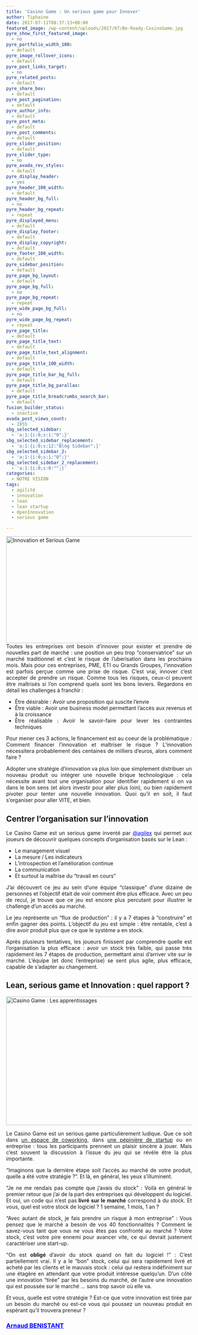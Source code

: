 ```yaml
---
title: 'Casino Game : Un serious game pour Innover'
author: Tiphaine
date: 2017-07-11T08:37:13+00:00
featured_image: /wp-content/uploads/2017/07/Be-Ready-CasinoGame.jpg
pyre_show_first_featured_image:
  - no
pyre_portfolio_width_100:
  - default
pyre_image_rollover_icons:
  - default
pyre_post_links_target:
  - no
pyre_related_posts:
  - default
pyre_share_box:
  - default
pyre_post_pagination:
  - default
pyre_author_info:
  - default
pyre_post_meta:
  - default
pyre_post_comments:
  - default
pyre_slider_position:
  - default
pyre_slider_type:
  - no
pyre_avada_rev_styles:
  - default
pyre_display_header:
  - yes
pyre_header_100_width:
  - default
pyre_header_bg_full:
  - no
pyre_header_bg_repeat:
  - repeat
pyre_displayed_menu:
  - default
pyre_display_footer:
  - default
pyre_display_copyright:
  - default
pyre_footer_100_width:
  - default
pyre_sidebar_position:
  - default
pyre_page_bg_layout:
  - default
pyre_page_bg_full:
  - no
pyre_page_bg_repeat:
  - repeat
pyre_wide_page_bg_full:
  - no
pyre_wide_page_bg_repeat:
  - repeat
pyre_page_title:
  - default
pyre_page_title_text:
  - default
pyre_page_title_text_alignment:
  - default
pyre_page_title_100_width:
  - default
pyre_page_title_bar_bg_full:
  - default
pyre_page_title_bg_parallax:
  - default
pyre_page_title_breadcrumbs_search_bar:
  - default
fusion_builder_status:
  - inactive
avada_post_views_count:
  - 2855
sbg_selected_sidebar:
  - 'a:1:{i:0;s:1:"0";}'
sbg_selected_sidebar_replacement:
  - 'a:1:{i:0;s:12:"Blog Sidebar";}'
sbg_selected_sidebar_2:
  - 'a:1:{i:0;s:1:"0";}'
sbg_selected_sidebar_2_replacement:
  - 'a:1:{i:0;s:0:"";}'
categories:
  - NOTRE VISION
tags:
  - agilité
  - innovation
  - lean
  - lean startup
  - OpenInnovation
  - serious game

---
```

<p style="text-align: justify;">
  <img class="aligncenter wp-image-1975 size-large" title="Innovation et Serious Game" src="http://sogilis.com/wp-content/uploads/2017/07/Be-Ready-1024x442.jpg" alt="Innovation et Serious Game" width="669" height="289" srcset="http://sogilis.com/wp-content/uploads/2017/07/Be-Ready-1024x442.jpg 1024w, http://sogilis.com/wp-content/uploads/2017/07/Be-Ready-300x129.jpg 300w, http://sogilis.com/wp-content/uploads/2017/07/Be-Ready-768x331.jpg 768w, http://sogilis.com/wp-content/uploads/2017/07/Be-Ready.jpg 1280w" sizes="(max-width: 669px) 100vw, 669px" />Toutes les entreprises ont besoin d’innover pour exister et prendre de nouvelles part de marché : une position un peu trop “conservatrice” sur un marché traditionnel et c’est le risque de l’uberisation dans les prochains mois. Mais pour ces entreprises, PME, ETI ou Grands Groupes, l’innovation est parfois perçue comme une prise de risque. C’est vrai, innover c’est accepter de prendre un risque. Comme tous les risques, ceux-ci peuvent être maîtrisés si l’on comprend quels sont les bons leviers. Regardons en détail les challenges à franchir :
</p>

<ul style="text-align: justify;">
  <li>
    Être désirable : Avoir une proposition qui suscite l’envie
  </li>
  <li>
    Être viable : Avoir une business model permettant l’accès aux revenus et à la croissance
  </li>
  <li>
    Être réalisable : Avoir le savoir-faire pour lever les contraintes techniques
  </li>
</ul>

<p style="text-align: justify;">
  Pour mener ces 3 actions, le financement est au coeur de la problématique : Comment financer l’innovation et maîtriser le risque ? L’innovation nécessitera probablement des centaines de milliers d’euros, alors comment faire ?
</p>

<p style="text-align: justify;">
  Adopter une stratégie d’innovation va plus loin que simplement distribuer un nouveau produit ou intégrer une nouvelle brique technologique : cela nécessite avant tout une organisation pour identifier rapidement si on va dans le bon sens (et alors investir pour aller plus loin), ou bien rapidement pivoter pour tenter une nouvelle innovation. Quoi qu’il en soit, il faut s’organiser pour aller VITE, et bien.
</p>

<h2 style="text-align: justify;">
  <b>Centrer l&rsquo;organisation sur l’innovation</b>
</h2>

<p style="text-align: justify;">
  Le Casino Game est un serious game inventé par <span style="text-decoration: underline;"><span style="color: #0000ff;"><a style="color: #0000ff; text-decoration: underline;" href="http://www.agilex.fr/jeu-casino-game/" target="_blank">@agilex</a></span></span> qui permet aux joueurs de découvrir quelques concepts d’organisation basés sur le Lean :
</p>

<ul style="text-align: justify;">
  <li>
    Le management visuel
  </li>
  <li>
    La mesure / Les indicateurs
  </li>
  <li>
    L’introspection et l’amélioration continue
  </li>
  <li>
    La communication
  </li>
  <li>
    Et surtout la maîtrise du “travail en cours”
  </li>
</ul>

<p style="text-align: justify;">
  J’ai découvert ce jeu au sein d’une équipe “classique” d’une dizaine de personnes et l’objectif était de voir comment être plus efficace. Avec un peu de recul, je trouve que ce jeu est encore plus percutant pour illustrer le challenge d’un accès au marché.
</p>

<p style="text-align: justify;">
  Le jeu représente un “flux de production” : il y a 7 étapes à “construire” et enfin gagner des points. L’objectif du jeu est simple : être rentable, c’est à dire avoir produit plus que ce que le système a en stock.
</p>

<p style="text-align: justify;">
  Après plusieurs tentatives, les joueurs finissent par comprendre quelle est l’organisation la plus efficace : avoir un stock très faible, qui passe très rapidement les 7 étapes de production, permettant ainsi d’arriver vite sur le marché. L’équipe (et donc l’entreprise) se sent plus agile, plus efficace, capable de s’adapter au changement.
</p>

<h2 style="text-align: justify;">
  <b>Lean, serious game et Innovation : quel rapport ?</b>
</h2>

<img class="aligncenter wp-image-1976 size-large" title="Casino Game : Les apprentissages" src="http://sogilis.com/wp-content/uploads/2017/07/CasinoGame-1024x533.jpg" alt="Casino Game : Les apprentissages" width="669" height="348" srcset="http://sogilis.com/wp-content/uploads/2017/07/CasinoGame-1024x533.jpg 1024w, http://sogilis.com/wp-content/uploads/2017/07/CasinoGame-300x156.jpg 300w, http://sogilis.com/wp-content/uploads/2017/07/CasinoGame-768x399.jpg 768w" sizes="(max-width: 669px) 100vw, 669px" />

<p style="text-align: justify;">
  Le Casino Game est un serious game particulièrement ludique. Que ce soit dans <a href="https://twitter.com/cascrum/status/846456150774177792">un espace de coworking</a>, dans <a href="http://www.inovallee.com/casino-game-au-tarmac-travailler-moins-individuellement-pour-performer-plus-collectivement-grace-au-kanban/">une pépinière de startup</a> ou en entreprise : tous les participants prennent un plaisir sincère à jouer. Mais c’est souvent la discussion à l’issue du jeu qui se révèle être la plus importante.
</p>

<p style="text-align: justify;">
  “Imaginons que la dernière étape soit l’accès au marché de votre produit, quelle a été votre stratégie ?”. Et là, en général, les yeux s’illuminent.
</p>

<p style="text-align: justify;">
  “Je ne me rendais pas compte que j’avais du stock” : Voilà en général le premier retour que j’ai de la part des entreprises qui développent du logiciel. Et oui, un code qui n’est pas<b> livré sur le marché</b> correspond à du stock. Et vous, quel est votre stock de logiciel ? 1 semaine, 1 mois, 1 an ?
</p>

<p style="text-align: justify;">
  “Avec autant de stock, je fais prendre un risque à mon entreprise” : Vous pensez que le marché a besoin de vos 40 fonctionnalités ? Comment le savez-vous tant que vous ne vous êtes pas confronté au marché ? Votre stock, c’est votre pire ennemi pour avancer vite, ce qui devrait justement caractériser une start-up.
</p>

<p style="text-align: justify;">
  “On est <b>obligé</b> d’avoir du stock quand on fait du logiciel !” : C’est partiellement vrai. Il y a le “bon” stock, celui qui sera rapidement livré et acheté par les clients et le mauvais stock : celui qui restera indéfiniment sur une étagère en attendant que votre produit intéresse quelqu’un. D’un côté une innovation “tirée” par les besoins du marché, de l’autre une innovation qui est poussée sur le marché … sans trop savoir où elle va.
</p>

<p style="text-align: justify;">
  Et vous, quelle est votre stratégie ? Est-ce que votre innovation est tirée par un besoin du marché ou est-ce vous qui poussez un nouveau produit en espérant qu’il trouvera preneur ?
</p>

### <span style="text-decoration: underline;"><span style="color: #0000ff;"><a style="color: #0000ff; text-decoration: underline;" href="https://www.linkedin.com/in/arnaud-benistant/">Arnaud BENISTANT </a></span></span>